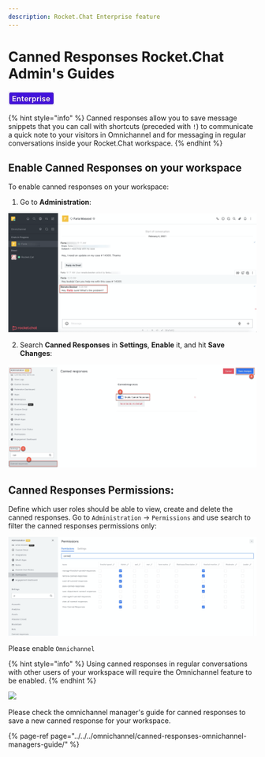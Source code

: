 ```yaml
---
description: Rocket.Chat Enterprise feature
---
```


# Canned Responses Rocket.Chat Admin's Guides

![](../../../../.gitbook/assets/2021-06-10_22-31-38%20%283%29%20%283%29%20%283%29%20%283%29%20%283%29%20%283%29%20%283%29%20%283%29%20%283%29.jpg)

{% hint style="info" %}
Canned responses allow you to save message snippets that you can call with shortcuts \(preceded with `!`\) to communicate a quick note to your visitors in Omnichannel and for messaging in regular conversations inside your Rocket.Chat workspace.
{% endhint %}

## Enable Canned Responses on your workspace

To enable canned responses on your workspace:

1. Go to **Administration**:

![](../../../../.gitbook/assets/image%20%28241%29.png)

2. Search **Canned Responses** in **Settings**, **Enable** it, and hit **Save Changes**:

![](../../../../.gitbook/assets/image%20%28535%29.png)

## Canned Responses Permissions:

Define which user roles should be able to view, create and delete the canned responses. Go to `Administration` -&gt; `Permissions` and use search to filter the canned responses permissions only:

![](../../../../.gitbook/assets/image%20%28550%29.png)

Please  enable `Omnichannel`

{% hint style="info" %}
Using canned responses in regular conversations with other users of your workspace will require the Omnichannel feature to be enabled.
{% endhint %}

![](../../../../.gitbook/assets/screenshot-2020-07-28-at-00.23.19.png)

Please check the omnichannel manager's guide for canned responses to save a new canned response for your workspace.

{% page-ref page="../../../omnichannel/canned-responses-omnichannel-managers-guide/" %}



